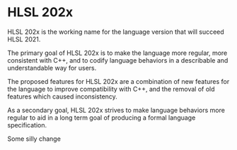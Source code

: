 # HLSL 202x

HLSL 202x is the working name for the language version that will succeed HLSL
2021.

The primary goal of HLSL 202x is to make the language more regular, more
consistent with C++, and to codify language behaviors in a describable and
understandable way for users.

The proposed features for HLSL 202x are a combination of new features for the
language to improve compatibility with C++, and the removal of old features
which caused inconsistency.

As a secondary goal, HLSL 202x strives to make language behaviors more regular
to aid in a long term goal of producing a formal language specification.

Some silly change
